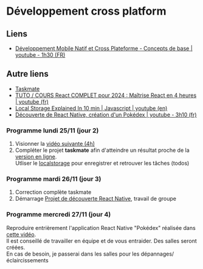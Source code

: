 # Développement cross platform
## Liens
- [Développement Mobile Natif et Cross Plateforme - Concepts de base | youtube - 1h30 (FR)](https://youtu.be/hAw64fsTLxU?si=-uZ6LwQSuacWWHMx)


## Autre liens
- [Taskmate](https://taskmate-ul.netlify.app/)
- [TUTO / COURS React COMPLET pour 2024 : Maîtrise React en 4 heures | youtube (fr)](https://youtu.be/eKYkDqHohrw?si=9wBdsMCpWsAhDypQ)
- [Local Storage Explained In 10 min | Javascript | youtube (en)](https://youtu.be/fYTTUBa-lPc?si=6QEdlOvGO-O3iRZ2)
- [Découverte de React Native, création d'un Pokédex | youtube - 3h10 (fr) ](https://youtu.be/0EOucUY_F0c?si=9B3kySAZO10HokWH)


### Programme lundi 25/11 (jour 2)
1. Visionner la [vidéo suivante (4h)](https://youtu.be/eKYkDqHohrw?si=9wBdsMCpWsAhDypQ)
2. Compléter le projet __taskmate__ afin d'atteindre un résultat proche de la [version en ligne](https://taskmate-ul.netlify.app/). <br>
Utliser le [localstorage](https://youtu.be/fYTTUBa-lPc?si=6QEdlOvGO-O3iRZ2) pour enregistrer et retrouver les tâches (todos)

### Programme mardi 26/11 (jour 3)
1. Correction complète taskmate
2. Démarrage [Projet de découverte React Native](https://youtu.be/0EOucUY_F0c?si=9B3kySAZO10HokWH), travail de groupe

### Programme mercredi 27/11 (jour 4)
Reproduire entrièrement l'application React Native "Pokédex" réalisée dans [cette vidéo](https://youtu.be/0EOucUY_F0c?si=9B3kySAZO10HokWH). <br>
Il est conseillé de travailler en équipe et de vous entraider. Des salles seront créées. <br>
En cas de besoin, je passerai dans les salles pour les dépannages/éclaircissements